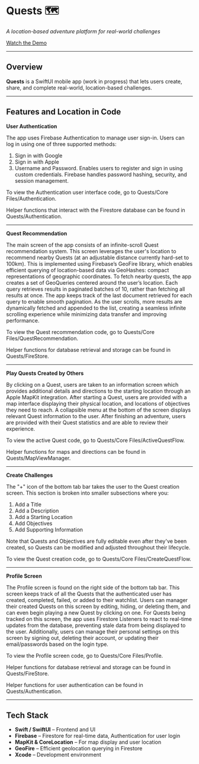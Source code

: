# Quests 🗺️  
_A location-based adventure platform for real-world challenges_

[Watch the Demo](https://youtu.be/bxcT6RxLWo4) 

---

## Overview

**Quests** is a SwiftUI mobile app (work in progress) that lets users create, share, and complete real-world, location-based challenges. 

---

## Features and Location in Code

**User Authentication**

The app uses Firebase Authentication to manage user sign-in. Users can log in using one of three supported methods:
1. Sign in with Google
2. Sign in with Apple
3. Username and Password. Enables users to register and sign in using custom credentials. Firebase handles password hashing, security, and session management.

To view the Authentication user interface code, go to Quests/Core Files/Authentication.

Helper functions that interact with the Firestore database can be found in Quests/Authentication.

---

**Quest Recommendation**

The main screen of the app consists of an infinite-scroll Quest recommendation system. This screen leverages the user's location to recommend nearby Quests (at an adjustable distance currently hard-set to 100km). This is implemented using Firebase’s GeoFire library, which enables efficient querying of location-based data via GeoHashes: compact representations of geographic coordinates. 
To fetch nearby quests, the app creates a set of GeoQueries centered around the user’s location. Each query retrieves results in paginated batches of 10, rather than fetching all results at once. The app keeps track of the last document retrieved for each query to enable smooth pagination.
As the user scrolls, more results are dynamically fetched and appended to the list, creating a seamless infinite scrolling experience while minimizing data transfer and improving performance.

To view the Quest recommendation code, go to Quests/Core Files/QuestRecommendation.

Helper functions for database retrieval and storage can be found in Quests/FireStore.

---

**Play Quests Created by Others**  

By clicking on a Quest, users are taken to an information screen which provides additional details and directions to the starting location through an Apple MapKit integration. 
After starting a Quest, users are provided with a map interface displaying their physical location, and locations of objectives they need to reach. A collapsible menu at the bottom of the screen displays relevant Quest information to the user. 
After finishing an adventure, users are provided with their Quest statistics and are able to review their experience. 

To view the active Quest code, go to Quests/Core Files/ActiveQuestFlow.

Helper functions for maps and directions can be found in Quests/MapViewManager.

---

**Create Challenges**  

The "+" icon of the bottom tab bar takes the user to the Quest creation screen. This section is broken into smaller subsections where you:
1. Add a Title
2. Add a Description
3. Add a Starting Location
4. Add Objectives
5. Add Supporting Information

Note that Quests and Objectives are fully editable even after they've been created, so Quests can be modified and adjusted throughout their lifecycle. 

To view the Quest creation code, go to Quests/Core Files/CreateQuestFlow. 

---

**Profile Screen**

The Profile screen is found on the right side of the bottom tab bar. This screen keeps track of all the Quests that the authenticated user has created, completed, failed, or added to their watchlist. Users can manager their created Quests on this screen by editing, hiding, or deleting them, and can even begin playing a new Quest by clicking on one. 
For Quests being tracked on this screen, the app uses Firestore Listeners to react to real-time updates from the database, preventing stale data from being displayed to the user. 
Additionally, users can manage their personal settings on this screen by signing out, deleting their account, or updating their email/passwords based on the login type.

To view the Profile screen code, go to Quests/Core Files/Profile.

Helper functions for database retrieval and storage can be found in Quests/FireStore.

Helper functions for user authentication can be found in Quests/Authentication.

---

## Tech Stack

- **Swift / SwiftUI** – Frontend and UI
- **Firebase** – Firestore for real-time data, Authentication for user login
- **MapKit & CoreLocation** – For map display and user location
- **GeoFire** – Efficient geolocation querying in Firestore
- **Xcode** – Development environment



